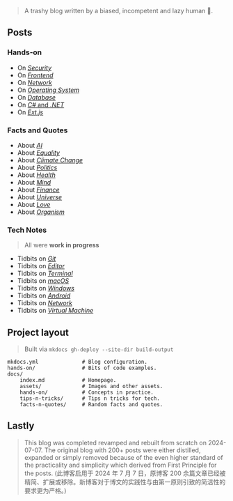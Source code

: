 > A trashy blog written by a biased, incompetent and lazy human 🤣.

## Posts

### Hands-on

- On [*Security*](./hands-on/core-security.md)
- On [*Frontend*](./hands-on/core-frontend.md)
- On [*Network*](./hands-on/core-network.md)
- On [*Operating System*](./hands-on/core-operatingsystem.md)
- On [*Database*](./hands-on/core-database.md)
- On [*C#* and *.NET*](./hands-on/core-csharp-n-dotnet.md)
- On [*Ext.js*](./hands-on/random-extjs-overview.md)

### Facts and Quotes

- About [*AI*](./facts-n-quotes/facts-n-quotes-about-AI.md)
- About [*Equality*](./facts-n-quotes/facts-n-quotes-about-equality.md)
- About [*Climate Change*](./facts-n-quotes/facts-n-quotes-about-climate-change.md)
- About [*Politics*](./facts-n-quotes/facts-n-quotes-about-politics.md)
- About [*Health*](./facts-n-quotes/facts-n-quotes-about-health.md)
- About [*Mind*](./facts-n-quotes/facts-n-quotes-about-mind.md)
- About [*Finance*](./facts-n-quotes/facts-n-quotes-about-finance.md)
- About [*Universe*](./facts-n-quotes/facts-n-quotes-about-universe.md)
- About [*Love*](./facts-n-quotes/facts-n-quotes-about-love.md)
- About [*Organism*](./facts-n-quotes/facts-n-quotes-about-organism.md)

### Tech Notes

> All were **work in progress**

- Tidbits on [*Git*](./tips-n-tricks/tidbits-git.md)
- Tidbits on [*Editor*](./tips-n-tricks/tidbits-editor.md)
- Tidbits on [*Terminal*](./tips-n-tricks/tidbits-terminal.md)
- Tidbits on [*macOS*](./tips-n-tricks/tidbits-macos.md)
- Tidbits on [*Windows*](./tips-n-tricks/tidbits-windows.md)
- Tidbits on [*Android*](./tips-n-tricks/tidbits-android.md)
- Tidbits on [*Network*](./tips-n-tricks/tidbits-network.md)
- Tidbits on [*Virtual Machine*](./tips-n-tricks/tidbits-virtual-machine.md)

## Project layout

> Built via `mkdocs gh-deploy --site-dir build-output`

    mkdocs.yml              # Blog configuration.
    hands-on/               # Bits of code examples.
    docs/
        index.md            # Homepage.
        assets/             # Images and other assets.
        hands-on/           # Concepts in practice.
        tips-n-tricks/      # Tips n tricks for tech.
        facts-n-quotes/     # Random facts and quotes.

## Lastly

> This blog was completed revamped and rebuilt from scratch on 2024-07-07. The original blog with 200+ posts were either distilled, expanded or simply removed because of the even higher standard of the practicality and simplicity which derived from First Principle for the posts. (此博客启用于 2024 年 7 月 7 日，原博客 200 余篇文章已经被精简、扩展或移除。新博客对于博文的实践性与由第一原则引致的简洁性的要求更为严格。)
